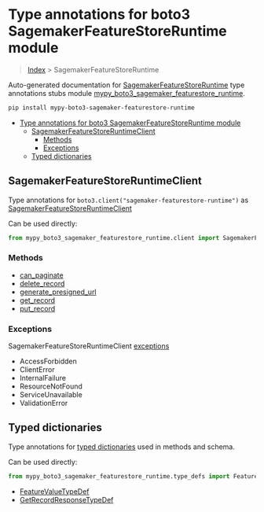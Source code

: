 # Type annotations for boto3 SagemakerFeatureStoreRuntime module

> [Index](..) > SagemakerFeatureStoreRuntime

Auto-generated documentation for
[SagemakerFeatureStoreRuntime](https://boto3.amazonaws.com/v1/documentation/api/1.17.77/reference/services/sagemaker-featurestore-runtime.html#SagemakerFeatureStoreRuntime)
type annotations stubs module
[mypy_boto3_sagemaker_featurestore_runtime](https://pypi.org/project/mypy-boto3-sagemaker-featurestore-runtime/).

```bash
pip install mypy-boto3-sagemaker-featurestore-runtime
```

- [Type annotations for boto3 SagemakerFeatureStoreRuntime module](#type-annotations-for-boto3-sagemakerfeaturestoreruntime-module)
  - [SagemakerFeatureStoreRuntimeClient](#sagemakerfeaturestoreruntimeclient)
    - [Methods](#methods)
    - [Exceptions](#exceptions)
  - [Typed dictionaries](#typed-dictionaries)

## SagemakerFeatureStoreRuntimeClient

Type annotations for `boto3.client("sagemaker-featurestore-runtime")` as
[SagemakerFeatureStoreRuntimeClient](./client.md)

Can be used directly:

```python
from mypy_boto3_sagemaker_featurestore_runtime.client import SagemakerFeatureStoreRuntimeClient
```

### Methods

- [can_paginate](./client.md#can_paginate)
- [delete_record](./client.md#delete_record)
- [generate_presigned_url](./client.md#generate_presigned_url)
- [get_record](./client.md#get_record)
- [put_record](./client.md#put_record)

### Exceptions

SagemakerFeatureStoreRuntimeClient [exceptions](./client.md#exceptions)

- AccessForbidden
- ClientError
- InternalFailure
- ResourceNotFound
- ServiceUnavailable
- ValidationError

## Typed dictionaries

Type annotations for [typed dictionaries](./type_defs.md) used in methods and
schema.

Can be used directly:

```python
from mypy_boto3_sagemaker_featurestore_runtime.type_defs import FeatureValueTypeDef, ...
```

- [FeatureValueTypeDef](./type_defs.md#featurevaluetypedef)
- [GetRecordResponseTypeDef](./type_defs.md#getrecordresponsetypedef)
